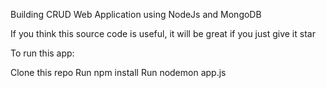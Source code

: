 Building CRUD Web Application using NodeJs and MongoDB

If you think this source code is useful, it will be great if you just give it star

To run this app:

Clone this repo
Run npm install
Run nodemon app.js
